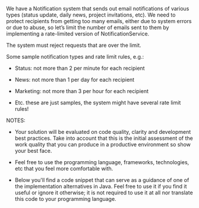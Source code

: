 We have a Notification system that sends out email notifications of various types (status update, daily news, project invitations, etc). We need to protect recipients from getting too many emails, either due to system errors or due to abuse, so let’s limit the number of emails sent to them by implementing a rate-limited version of NotificationService.

The system must reject requests that are over the limit.

Some sample notification types and rate limit rules, e.g.:

 - Status: not more than 2 per minute for each recipient

 - News: not more than 1 per day for each recipient

 - Marketing: not more than 3 per hour for each recipient

 - Etc. these are just samples, the system might have several rate limit rules!

NOTES:

 - Your solution will be evaluated on code quality, clarity and development best practices. Take into account that this is the initial assessment of the work quality that you can produce in a productive environment so show your best face.

 - Feel free to use the programming language, frameworks, technologies, etc that you feel more comfortable with.

 - Below you'll find a code snippet that can serve as a guidance of one of the implementation alternatives in Java. Feel free to use it if you find it useful or ignore it otherwise; it is not required to use it at all nor translate this code to your programming language.

